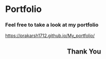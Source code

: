 # Portfolio

### Feel free to take a look at my portfolio <br>

https://prakarsh1712.github.io/My_portfolio/

<a href="https://github.com/prakarsh1712/My_Portfolio/graphs/contributors">
</a>

<h2 align="center">
    <p>
        Thank You
    </p>
</h2>
